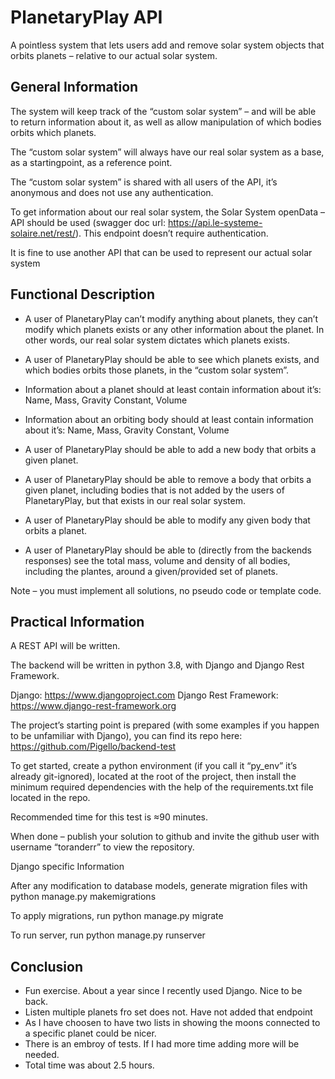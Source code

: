 # PlanetaryPlay API

A pointless system that lets users add and remove solar system objects that orbits planets – relative to our actual solar system.

## General Information

The system will keep track of the “custom solar system” – and will be able to return information about it, as well as allow manipulation of which bodies orbits which planets.

The “custom solar system” will always have our real solar system as a base, as a startingpoint, as a reference point.

The “custom solar system” is shared with all users of the API, it’s anonymous and does not use any authentication.

To get information about our real solar system, the Solar System openData – API should be used (swagger doc url: https://api.le-systeme-solaire.net/rest/). This endpoint doesn’t require authentication.

It is fine to use another API that can be used to represent our actual solar system

## Functional Description

- A user of PlanetaryPlay can’t modify anything about planets, they can’t modify which planets exists or any other information about the planet. In other words, our real solar system dictates which planets exists.

- A user of PlanetaryPlay should be able to see which planets exists, and which bodies orbits those planets, in the “custom solar system”.

- Information about a planet should at least contain information about it’s: Name, Mass, Gravity Constant, Volume

- Information about an orbiting body should at least contain information about it’s: Name, Mass, Gravity Constant, Volume

- A user of PlanetaryPlay should be able to add a new body that orbits a given planet.

- A user of PlanetaryPlay should be able to remove a body that orbits a given planet, including bodies that is not added by the users of PlanetaryPlay, but that exists in our real solar system.

- A user of PlanetaryPlay should be able to modify any given body that orbits a planet.

- A user of PlanetaryPlay should be able to (directly from the backends responses) see the total mass, volume and density of all bodies, including the plantes, around a given/provided set of planets.

Note – you must implement all solutions, no pseudo code or template code.

## Practical Information

A REST API will be written.

The backend will be written in python 3.8, with Django and Django Rest Framework.

Django: https://www.djangoproject.com Django Rest Framework: https://www.django-rest-framework.org

The project’s starting point is prepared (with some examples if you happen to be unfamiliar with Django), you can find its repo here: https://github.com/Pigello/backend-test

To get started, create a python environment (if you call it “py_env” it’s already git-ignored), located at the root of the project, then install the minimum required dependencies with the help of the requirements.txt file located in the repo.

Recommended time for this test is ≈90 minutes.

When done – publish your solution to github and invite the github user with username “toranderr” to view the repository.

Django specific Information

After any modification to database models, generate migration files with python manage.py makemigrations

To apply migrations, run python manage.py migrate

To run server, run python manage.py runserver

## Conclusion

- Fun exercise. About a year since I recently used Django. Nice to be back.
- Listen multiple planets fro set does not. Have not added that endpoint
- As I have choosen to have two lists in showing the moons connected to a specific planet could be nicer.
- There is an embroy of tests. If I had more time adding more will be needed.
- Total time was about 2.5 hours.

